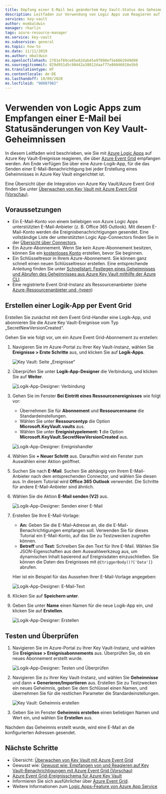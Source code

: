 ```yaml
---
title: Empfang einer E-Mail bei geändertem Key Vault-Status des Geheimnisses
description: Leitfaden zur Verwendung von Logic Apps zum Reagieren auf geänderte Key Vault-Geheimnisse
services: key-vault
author: msmbaldwin
manager: rkarlin
tags: azure-resource-manager
ms.service: key-vault
ms.subservice: general
ms.topic: how-to
ms.date: 11/11/2019
ms.author: mbaldwin
ms.openlocfilehash: 2781ef69ce85e82dab45a9f890ef5e6862949d98
ms.sourcegitcommit: 829d951d5c90442a38012daaf77e86046018e5b9
ms.translationtype: HT
ms.contentlocale: de-DE
ms.lasthandoff: 10/09/2020
ms.locfileid: "90087982"
---
```

# <a name="use-logic-apps-to-receive-email-about-status-changes-of-key-vault-secrets"></a>Verwenden von Logic Apps zum Empfangen einer E-Mail bei Statusänderungen von Key Vault-Geheimnissen

In diesem Leitfaden wird beschrieben, wie Sie mit [Azure Logic Apps](../../logic-apps/index.yml) auf Azure Key Vault-Ereignisse reagieren, die über [Azure Event Grid](../../event-grid/index.yml) empfangen werden. Am Ende verfügen Sie über eine Azure-Logik-App, für die das Senden einer E-Mail-Benachrichtigung bei jeder Erstellung eines Geheimnisses in Azure Key Vault eingerichtet ist.

Eine Übersicht über die Integration von Azure Key Vault/Azure Event Grid finden Sie unter [Überwachen von Key Vault mit Azure Event Grid (Vorschau)](event-grid-overview.md).

## <a name="prerequisites"></a>Voraussetzungen

- Ein E-Mail-Konto von einem beliebigen von Azure Logic Apps unterstützten E-Mail-Anbieter (z. B. Office 365 Outlook). Mit diesem E-Mail-Konto werden die Ereignisbenachrichtigungen gesendet. Eine vollständige Liste der unterstützten Logic App-Connectors finden Sie in der [Übersicht über Connectors](/connectors).
- Ein Azure-Abonnement. Wenn Sie kein Azure-Abonnement besitzen, können Sie ein [kostenloses Konto](https://azure.microsoft.com/free/?WT.mc_id=A261C142F) erstellen, bevor Sie beginnen.
- Ein Schlüsseltresor in Ihrem Azure-Abonnement. Sie können ganz schnell einen neuen Schlüsseltresor erstellen. Eine entsprechende Anleitung finden Sie unter [Schnellstart: Festlegen eines Geheimnisses und Abrufen des Geheimnisses aus Azure Key Vault mithilfe der Azure CLI](../secrets/quick-create-cli.md).
- Eine registrierte Event Grid-Instanz als Ressourcenanbieter (siehe [Azure-Ressourcenanbieter und -typen](https://docs.microsoft.com/azure/azure-resource-manager/management/resource-providers-and-types))

## <a name="create-a-logic-app-via-event-grid"></a>Erstellen einer Logik-App per Event Grid

Erstellen Sie zunächst mit dem Event Grid-Handler eine Logik-App, und abonnieren Sie die Azure Key Vault-Ereignisse vom Typ „SecretNewVersionCreated“.

Gehen Sie wie folgt vor, um ein Azure Event Grid-Abonnement zu erstellen:

1. Navigieren Sie im Azure-Portal zu Ihrer Key Vault-Instanz, wählen Sie **Ereignisse > Erste Schritte** aus, und klicken Sie auf **Logik-Apps**.

    
    ![Key Vault: Seite „Ereignisse“](../media/eventgrid-logicapps-kvsubs.png)

1. Überprüfen Sie unter **Logik-App-Designer** die Verbindung, und klicken Sie auf **Weiter**. 
 
    ![Logik-App-Designer: Verbindung](../media/eventgrid-logicappdesigner1.png)

1. Gehen Sie im Fenster **Bei Eintritt eines Ressourcenereignisses** wie folgt vor:
    - Übernehmen Sie für **Abonnement** und **Ressourcenname** die Standardeinstellungen.
    - Wählen Sie unter **Ressourcentyp** die Option **Microsoft.KeyVault.vaults** aus.
    - Wählen Sie unter **Ereignistypelement: 1** die Option **Microsoft.KeyVault.SecretNewVersionCreated** aus.

    ![Logik-App-Designer: Ereignishandler](../media/eventgrid-logicappdesigner2.png)

1. Wählen Sie **+ Neuer Schritt** aus. Daraufhin wird ein Fenster zum Auswählen einer Aktion geöffnet.
1. Suchen Sie nach **E-Mail**. Suchen Sie abhängig von Ihrem E-Mail-Anbieter nach dem entsprechenden Connector, und wählen Sie diesen aus. In diesem Tutorial wird **Office 365 Outlook** verwendet. Die Schritte für andere E-Mail-Anbieter sind ähnlich.
1. Wählen Sie die Aktion **E-Mail senden (V2)** aus.

   ![Logik-App-Designer: Senden einer E-Mail](../media/eventgrid-logicappdesigner3.png)

1. Erstellen Sie Ihre E-Mail-Vorlage:
    - **An:** Geben Sie die E-Mail-Adresse an, die die E-Mail-Benachrichtigungen empfangen soll. Verwenden Sie für dieses Tutorial ein E-Mail-Konto, auf das Sie zu Testzwecken zugreifen können.
    - **Betreff** und **Text**: Schreiben Sie den Text für Ihre E-Mail. Wählen Sie JSON-Eigenschaften aus dem Auswahlwerkzeug aus, um dynamischen Inhalt basierend auf Ereignisdaten einzuschließen. Sie können die Daten des Ereignisses mit `@{triggerBody()?['Data']}` abrufen.

    Hier ist ein Beispiel für das Aussehen Ihrer E-Mail-Vorlage angegeben:

    ![Logik-App-Designer: E-Mail-Text](../media/eventgrid-logicappdesigner4.png)

8. Klicken Sie auf **Speichern unter**.
9. Geben Sie unter **Name** einen Namen für die neue Logik-App ein, und klicken Sie auf **Erstellen**.
    
    ![Logik-App-Designer: Erstellen](../media/eventgrid-logicappdesigner5.png)

## <a name="test-and-verify"></a>Testen und Überprüfen

1.  Navigieren Sie im Azure-Portal zu Ihrer Key Vault-Instanz, und wählen Sie **Ereignisse > Ereignisabonnements** aus.  Überprüfen Sie, ob ein neues Abonnement erstellt wurde.
    
    ![Logik-App-Designer: Testen und Überprüfen](../media/eventgrid-logicapps-kvnewsubs.png)

1.  Navigieren Sie zu Ihrer Key Vault-Instanz, und wählen Sie **Geheimnisse** und dann **+ Generieren/Importieren** aus. Erstellen Sie zu Testzwecken ein neues Geheimnis, geben Sie dem Schlüssel einen Namen, und übernehmen Sie für die restlichen Parameter die Standardeinstellungen.

    ![Key Vault: Geheimnis erstellen](../media/eventgrid-logicapps-kv-create-secret.png)

1. Geben Sie im Fenster **Geheimnis erstellen** einen beliebigen Namen und Wert ein, und wählen Sie **Erstellen** aus.

Nachdem das Geheimnis erstellt wurde, wird eine E-Mail an die konfigurierten Adressen gesendet.

## <a name="next-steps"></a>Nächste Schritte

- Übersicht: [Überwachen von Key Vault mit Azure Event Grid](event-grid-overview.md)
- Gewusst wie: [Gewusst wie: Empfangen von und Reagieren auf Key Vault-Benachrichtigungen mit Azure Event Grid (Vorschau)](event-grid-tutorial.md)
- [Azure Event Grid-Ereignisschema für Azure Key Vault](../../event-grid/event-schema-key-vault.md)
- Informieren Sie sich ausführlicher über [Azure Event Grid](../../event-grid/index.yml).
- Weitere Informationen zum [Logic Apps-Feature von Azure App Service](../../logic-apps/index.yml)
